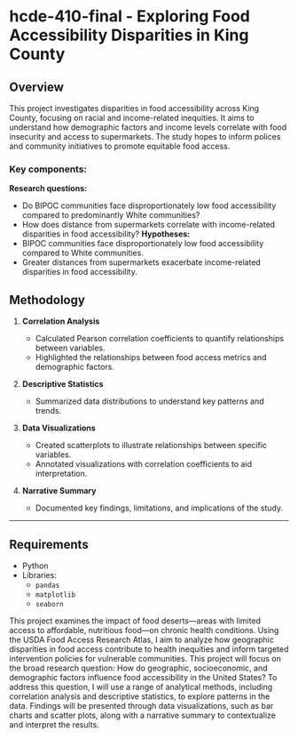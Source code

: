 # hcde-410-final - Exploring Food Accessibility Disparities in King County 
## Overview 
This project investigates disparities in food accessibility across King County, focusing on racial and income-related inequities. It aims to understand how demographic factors and income levels correlate with food insecurity and access to supermarkets. The study hopes to inform polices and community initiatives to promote equitable food access. 
### Key components:
**Research questions:**
- Do BIPOC communities face disproportionately low food accessibility compared to predominantly White communities?
- How does distance from supermarkets correlate with income-related disparities in food accessibility?
**Hypotheses:**
- BIPOC communities face disproportionately low food accessibility compared to White communities.
- Greater distances from supermarkets exacerbate income-related disparities in food accessibility.

## Methodology
1. **Correlation Analysis**  
   - Calculated Pearson correlation coefficients to quantify relationships between variables.
   - Highlighted the relationships between food access metrics and demographic factors.

2. **Descriptive Statistics**  
   - Summarized data distributions to understand key patterns and trends.

3. **Data Visualizations**  
   - Created scatterplots to illustrate relationships between specific variables.
   - Annotated visualizations with correlation coefficients to aid interpretation.

4. **Narrative Summary**  
   - Documented key findings, limitations, and implications of the study.

---

## Requirements
- Python
- Libraries:
  - `pandas`
  - `matplotlib`
  - `seaborn`

This project examines the impact of food deserts—areas with limited access to affordable, nutritious food—on chronic health conditions. Using the USDA Food Access Research Atlas, I aim to analyze how geographic disparities in food access contribute to health inequities and inform targeted intervention policies for vulnerable communities. This project will focus on the broad research question: How do geographic, socioeconomic, and demographic factors influence food accessibility in the United States? To address this question, I will use a range of analytical methods, including correlation analysis and descriptive statistics, to explore patterns in the data. Findings will be presented through data visualizations, such as bar charts and scatter plots, along with a narrative summary to contextualize and interpret the results.